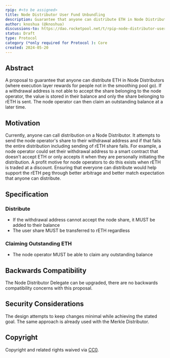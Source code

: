 ```yaml
---
rpip: #<to be assigned>
title: Node Distributor User Fund Unbundling
description: Guarantee that anyone can distribute ETH in Node Distributors.
author: knoshua (@knoshua)
discussions-to: https://dao.rocketpool.net/t/rpip-node-distributor-user-fund-unbundling/3008
status: Draft
type: Protocol
category (*only required for Protocol ): Core
created: 2024-05-20
---
```



## Abstract
A proposal to guarantee that anyone can distribute ETH in Node Distributors (where execution layer rewards for people not in the smoothing pool go). If a withdrawal address is not able to accept the share belonging to the node operator, the value is stored in their balance and only the share belonging to rETH is sent. The node operator can then claim an outstanding balance at a later time.

## Motivation
Currently, anyone can call distribution on a Node Distributor. It attempts to send the node operator's share to their withdrawal address and if that fails the entire distribution including sending of rETH share fails. For example, a node operator could set their withdrawal address to a smart contract that doesn't accept ETH or only accepts it when they are personally initiating the distribution. A profit motive for node operators to do this exists when rETH is traded at a discount. Ensuring that everyone can distribute would help support the rETH peg through better arbitrage and better match expectation that anyone can distribute. 


## Specification
### Distribute
- If the withdrawal address cannot accept the node share, it MUST be added to their balance 
- The user share MUST be transferred to rETH regardless

### Claiming Outstanding ETH
- The node operator MUST be able to claim any outstanding balance


## Backwards Compatibility
The Node Distributor Delegate can be upgraded, there are no backwards compatibility concerns with this proposal.


## Security Considerations
The design attempts to keep changes minimal while achieving the stated goal. The same approach is already used with the Merkle Distributor.

## Copyright
Copyright and related rights waived via [CC0](https://creativecommons.org/publicdomain/zero/1.0/).

